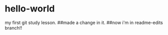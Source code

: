# hello-world
my first git study lesson.
##made a change in it.
##now i'm in readme-edits branch!!


